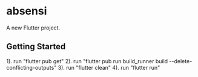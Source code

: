 # absensi

A new Flutter project.

## Getting Started


1). run "flutter pub get"
2). run "flutter pub run build_runner build --delete-conflicting-outputs"
3). run "flutter clean"
4). run "flutter run"
